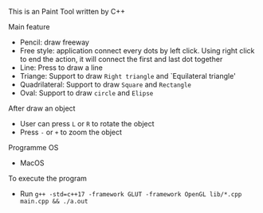 This is an Paint Tool written by C++

Main feature
- Pencil: draw freeway
- Free style: application connect every dots by left click. Using right click to end the action, it will connect the first and last dot together
- Line: Press to draw a line
- Triange: Support to draw `Right triangle` and `Equilateral triangle'
- Quadrilateral: Support to draw `Square` and `Rectangle`
- Oval: Support to draw `circle` and `Elipse`

After draw an object
- User can press `L` or `R` to rotate the object
- Press `-` or `+` to zoom the object

Programme OS
- MacOS

To execute the program
- Run `g++ -std=c++17 -framework GLUT -framework OpenGL lib/*.cpp main.cpp && ./a.out`
